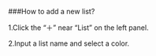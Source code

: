 ###How to add a new list?


1.Click the “＋” near “List” on the left panel.

2.Input a list name and select a color.
